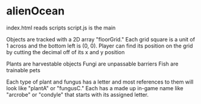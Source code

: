 # alienOcean

index.html reads scripts
script.js is the main

Objects are tracked with a 2D array "floorGrid." Each grid square is a unit of 1 across and the bottom left is (0, 0). Player can find its position on the grid by cutting the decimal off of its x and y position 

Plants are harvestable objects
Fungi are unpassable barriers
Fish are trainable pets

Each type of plant and fungus has a letter and most references to them will look like "plantA" or "fungusC." Each has a made up in-game name like "arcrobe" or "condyle" that starts with its assigned letter.
